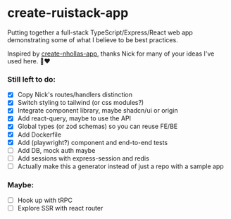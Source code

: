 # create-ruistack-app

Putting together a full-stack TypeScript/Express/React web app demonstrating some of what I believe to be best practices.

Inspired by [create-nhollas-app](https://github.com/Nhollas/create-nhollas-app), thanks Nick for many of your ideas I've used here. 🙏❤️

### Still left to do:

 - [x] Copy Nick's routes/handlers distinction
 - [x] Switch styling to tailwind (or css modules?)
 - [x] Integrate component library, maybe shadcn/ui or origin
 - [x] Add react-query, maybe to use the API
 - [x] Global types (or zod schemas) so you can reuse FE/BE
 - [x] Add Dockerfile
 - [x] Add (playwright?) component and end-to-end tests
 - [ ] Add DB, mock auth maybe
 - [ ] Add sessions with express-session and redis
 - [ ] Actually make this a generator instead of just a repo with a sample app

### Maybe:

 - [ ] Hook up with tRPC
 - [ ] Explore SSR with react router
